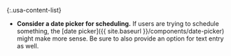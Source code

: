 {:.usa-content-list}
- **Consider a date picker for scheduling.** If users are trying to schedule something, the [date picker]({{ site.baseurl }}/components/date-picker) might make more sense. Be sure to also provide an option for text entry as well.